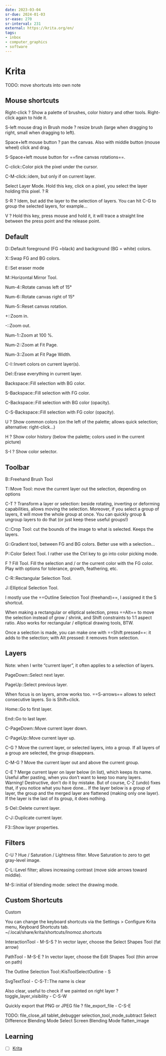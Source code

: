 ```yaml
---
date: 2023-03-04
sr-due: 2024-01-03
sr-ease: 270
sr-interval: 231
external: https://krita.org/en/
tags:
- inbox
- computer_graphics
- software
---
```


# Krita

TODO: move shortcuts into own note

## Mouse shortcuts

Right-click
?
Show a palette of brushes, color history and other tools.
Right-click again to hide it.

S-left mouse drag in Brush mode
?
resize brush (large when dragging to right, small when dragging to left).

Space+left mouse button
?
pan the canvas. Also with middle button (mouse wheel)
click and drag.

S-Space+left mouse button for ==fine canvas rotations==.

C-click::Color pick the pixel under the cursor.

C-M-click::idem, but only if on current layer.

Select Layer Mode. Hold this key, click on a pixel, you select the layer
holding this pixel.
?
R

S-R
?
Idem, but add the layer to the selection of layers. You can hit C-G to
group the selected layers, for example…

V
?
Hold this key, press mouse and hold it, it will trace a straight line between
the press point and the release point.

## Default

D::Default foreground (FG =black) and background (BG = white) colors.

X::Swap FG and BG colors.

E::Set eraser mode

M::Horizontal Mirror Tool.

Num-4::Rotate canvas left of 15°

Num-6::Rotate canvas right of 15°

Num-5::Reset canvas rotation.

+::Zoom in.

-::Zoom out.

Num-1::Zoom at 100 %.

Num-2::Zoom at Fit Page.

Num-3::Zoom at Fit Page Width.

C-I::Invert colors on current layer(s).

Del::Erase everything in current layer.

Backspace::Fill selection with BG color.

S-Backspace::Fill selection with FG color.

C-Backspace::Fill selection with BG color (opacity).

C-S-Backspace::Fill selection with FG color (opacity).

U
?
Show common colors (on the left of the palette; allows quick selection;
alternative: right-click…)

H
?
Show color history (below the palette; colors used in the current picture)

S-I
?
Show color selector.

## Toolbar

B::Freehand Brush Tool

T::Move Tool: move the current layer out the selection, depending on options

C-T
?
Transform a layer or selection: beside rotating, inverting or deforming
capabilities, allows moving the selection.
Moreover, if you select a group of layers, it will move the whole group at once.
You can quickly group & ungroup layers to do that (or just keep these useful
groups!)

C::Crop Tool: cut the bounds of the image to what is selected. Keeps the layers.

G::Gradient tool, between FG and BG colors. Better use with a selection…

P::Color Select Tool. I rather use the Ctrl key to go into color picking mode.

F
?
Fill Tool. Fill the selection and / or the current color with the FG color.
Play with options for tolerance, growth, feathering, etc.

C-R::Rectangular Selection Tool.

J::Elliptical Selection Tool.

I mostly use the ==Outline Selection Tool (freehand)==, I assigned it the S
shortcut.

When making a rectangular or elliptical selection, press ==Alt== to move the
selection instead of grow / shrink, and Shift constraints to 1:1 aspect ratio.
Also works for rectangular / elliptical drawing tools, BTW.

Once a selection is made, you can make one with ==Shift pressed==: it adds to
the selection; with Alt pressed: it removes from selection.

## Layers

Note: when I write “current layer”, it often applies to a selection of layers.

PageDown::Select next layer.

PageUp::Select previous layer.

When focus is on layers, arrow works too. ==S-arrows== allows to select
consecutive layers. So is Shift+click.

Home::Go to first layer.

End::Go to last layer.

C-PageDown::Move current layer down.

C-PageUp::Move current layer up.

C-G
?
Move the current layer, or selected layers, into a group. If all layers of
a group are selected, the group disappears.

C-M-G
?
Move the current layer out and above the current group.

C-E
?
Merge current layer on layer below (in list), which keeps its name.
Useful after pasting, when you don’t want to keep too many layers.
Warning! Destructive, don’t do it by mistake. But of course, C-Z (undo) fixes
that, if you notice what you have done…
If the layer below is a group of layer, the group and the merged layer are
flattened (making only one layer).
If the layer is the last of its group, it does nothing.

S-Del::Delete current layer.

C-J::Duplicate current layer.

F3::Show layer properties.

## Filters

C-U
?
Hue / Saturation / Lightness filter.
Move Saturation to zero to get gray-level image.

C-L::Level filter; allows increasing contrast (move side arrows toward middle).

M-S::initial of blending mode: select the drawing mode.

## Custom Shortcuts

Custom

You can change the keyboard shortcuts via the Settings > Configure Krita menu,
Keyboard Shortcuts tab.
~/.local/share/krita/shortcuts/Inomoz.shortcuts

InteractionTool - M-S-S
?
In vector layer, choose the Select Shapes Tool (fat arrow)

PathTool - M-S-E
?
In vector layer, choose the Edit Shapes Tool (thin arrow on path)

The Outline Selection Tool::KisToolSelectOutline - S

SvgTextTool - C-S-T::The name is clear

Also clear, useful to check if we painted on right layer
?
toggle_layer_visibility - C-S-W

Quickly export that PNG or JPEG file
?
file_export_file - C-S-E

TODO: file_close_all tablet_debugger selection_tool_mode_subtract Select Difference
Blending Mode Select Screen Blending Mode flatten_image


## Learning

- [ ] [Krita](https://www.youtube.com/playlist?list=PLhqJJNjsQ7KE3FLHIE31UgmLdcqsZfXTw)
